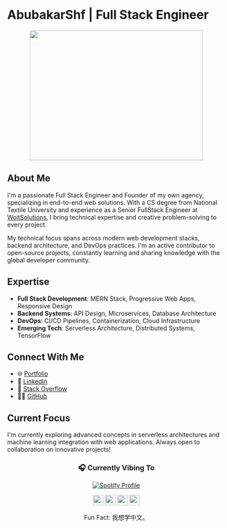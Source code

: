 # AbubakarShf | Full Stack Engineer

<div align="center">
    <img src="https://media.giphy.com/media/40cxBsgqqwb65M5ivp/giphy.gif" width="400" height="300"/>
</div>

## About Me

I'm a passionate Full Stack Engineer and Founder of my own agency, specializing in end-to-end web solutions. With a CS degree from National Textile University and experience as a Senior FullStack Engineer at [WoitSolutions](https://woitsolutions.com/), I bring technical expertise and creative problem-solving to every project.

My technical focus spans across modern web development stacks, backend architecture, and DevOps practices. I'm an active contributor to open-source projects, constantly learning and sharing knowledge with the global developer community.

## Expertise

- **Full Stack Development**: MERN Stack, Progressive Web Apps, Responsive Design
- **Backend Systems**: API Design, Microservices, Database Architecture
- **DevOps**: CI/CD Pipelines, Containerization, Cloud Infrastructure
- **Emerging Tech**: Serverless Architecture, Distributed Systems, TensorFlow

## Connect With Me

- 🌐 [Portfolio](https://www.abubakarshf.dev/)
- 💼 [LinkedIn](https://www.linkedin.com/in/abubakar-shf-57097b181/)
- 📝 [Stack Overflow](https://stackoverflow.com/users/15432363/abubakar-shafique)
- 👨‍💻 [GitHub](https://github.com/AbubakarShf)

## Current Focus

I'm currently exploring advanced concepts in serverless architectures and machine learning integration with web applications. Always open to collaboration on innovative projects!

<div align="center">
    <h3>🎧 Currently Vibing To</h3>
    <a href="https://spotify-github-profile.vercel.app/api/view?uid=zyppyukmmmxft960nxzzv1al0&redirect=true">
        <img src="https://spotify-github-profile.vercel.app/api/view?uid=zyppyukmmmxft960nxzzv1al0&cover_image=true&theme=default" alt="Spotify Profile"/>
    </a>
</div>

<div align="center">
    <p>
        <a href="https://wa.me/923216022930"><img src="https://cdn.jsdelivr.net/npm/simple-icons@v3/icons/whatsapp.svg" height="24" width="24" /></a>
        <a href="https://www.facebook.com/abubakar.jutt.5283/"><img src="https://cdn.jsdelivr.net/npm/simple-icons@3.0.1/icons/facebook.svg" height="24" width="24" /></a>
        <a href="https://www.linkedin.com/in/abubakar-shf-57097b181/"><img src="https://cdn.jsdelivr.net/npm/simple-icons@3.0.1/icons/linkedin.svg" height="24" width="24" /></a>
        <a href="https://stackoverflow.com/users/15432363/abubakar-shafique"><img src="https://cdn.jsdelivr.net/npm/simple-icons@3.0.1/icons/stackoverflow.svg" height="24" width="24" /></a>
    </p>
    <p>Fun Fact: 我想学中文。</p>
</div>
